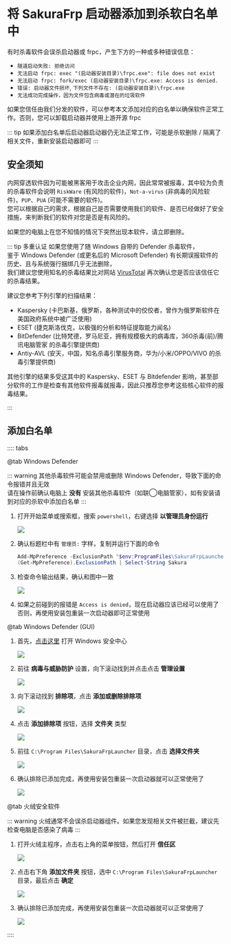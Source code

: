 # 将 SakuraFrp 启动器添加到杀软白名单中

有时杀毒软件会误杀启动器或 frpc，产生下方的一种或多种错误信息：

- `隧道启动失败: 拒绝访问`
- `无法启动 frpc: exec "(启动器安装目录)\frpc.exe": file does not exist`
- `无法启动 frpc: fork/exec (启动器安装目录)\frpc.exe: Access is denied.`
- `错误: 启动器文件损坏`, `下列文件不存在: (启动器安装目录)\frpc.exe`
- `无法成功完成操作，因为文件包含病毒或潜在的垃圾软件`

如果您信任由我们分发的软件，可以参考本文添加对应的白名单以确保软件正常工作。否则，您可以卸载启动器并使用上游开源 frpc

::: tip
如果添加白名单后启动器启动器仍无法正常工作，可能是杀软删除 / 隔离了相关文件，重新安装启动器即可
:::

## 安全须知

内网穿透软件因为可能被黑客用于攻击企业内网，因此常常被报毒，其中较为负责的杀毒软件会说明 `RiskWare` (有风险的软件)，`Not-a-virus` (非病毒的风险软件)，`PUP`、`PUA` (可能不需要的软件)。  
您可以根据自己的需求，根据自己是否需要使用我们的软件、是否已经做好了安全措施，来判断我们的软件对您是否是有风险的。

如果您的电脑上在您不知情的情况下突然出现本软件，请立即删除。

::: tip 多重认证
如果您使用了随 Windows 自带的 Defender 杀毒软件，  
鉴于 Windows Defender (或更名后的 Microsoft Defender) 有长期误报软件的历史、且与系统强行捆绑几乎无法删除，  
我们建议您使用知名的杀毒结果比对网站 [VirusTotal](https://www.virustotal.com/) 再次确认您是否应该信任它的杀毒结果。

建议您参考下列引擎的扫描结果：

- Kaspersky (卡巴斯基，俄罗斯，各种测试中的佼佼者，曾作为俄罗斯软件在美国政府系统中被广泛使用)
- ESET (捷克斯洛伐克，以极强的分析和特征提取能力闻名)
- BitDefender (比特梵德，罗马尼亚，拥有规模极大的病毒库，360杀毒(前)/腾讯电脑管家 的杀毒引擎提供商)
- Antiy-AVL (安天，中国，知名杀毒引擎服务商，华为/小米/OPPO/VIVO 的杀毒引擎提供商)

其他引擎的结果多受这其中的 Kaspersky、ESET 与 Bitdefender 影响，甚至部分软件的工作是检查有其他软件报毒就报毒，因此只推荐您参考这些核心软件的报毒结果。

:::

## 添加白名单

:::: tabs

@tab Windows Defender

::: warning
其他杀毒软件可能会禁用或删除 Windows Defender，导致下面的命令报错并且无效  
请在操作前确认电脑上 **没有** 安装其他杀毒软件（如联◯电脑管家），如有安装请到对应的杀软中添加白名单
:::

1. 打开开始菜单或搜索框，搜索 `powershell`，右键选择 **以管理员身份运行**

   ![](./_images/av-wd-ps-1.png)

2. 确认标题栏中有 `管理员:` 字样，复制并运行下面的命令

   ```powershell
   Add-MpPreference -ExclusionPath "$env:ProgramFiles\SakuraFrpLauncher", "$env:ProgramData\SakuraFrpService\Update"
   (Get-MpPreference).ExclusionPath | Select-String Sakura
   ```

3. 检查命令输出结果，确认和图中一致

   ![](./_images/av-wd-ps-2.png)

4. 如果之前碰到的报错是 `Access is denied`，现在启动器应该已经可以使用了  
   否则，再使用安装包重装一次启动器即可正常使用

@tab Windows Defender (GUI)

1. 首先，[点击这里](ms-settings:windowsdefender) 打开 Windows 安全中心

   ![](./_images/av-wd-1.png)

2. 前往 **病毒与威胁防护** 设置，向下滚动找到并点击点击 **管理设置**

   ![](./_images/av-wd-2.png)

3. 向下滚动找到 **排除项**，点击 **添加或删除排除项**

   ![](./_images/av-wd-3.png)

4. 点击 **添加排除项** 按钮，选择 **文件夹** 类型

   ![](./_images/av-wd-4.png)

5. 前往 `C:\Program Files\SakuraFrpLauncher` 目录，点击 **选择文件夹**

   ![](./_images/av-wd-5.png)

6. 确认排除已添加完成，再使用安装包重装一次启动器就可以正常使用了

   ![](./_images/av-wd-6.png)

@tab 火绒安全软件

::: warning
火绒通常不会误杀启动器组件。如果您发现相关文件被拦截，建议先检查电脑是否感染了病毒
:::

1. 打开火绒主程序，点击右上角的菜单按钮，然后打开 **信任区**

   ![](./_images/av-huorong-1.png)

1. 点击右下角 **添加文件夹** 按钮，选中 `C:\Program Files\SakuraFrpLauncher` 目录，最后点击 **确定**

   ![](./_images/av-huorong-2.png)

1. 确认排除已添加完成，再使用安装包重装一次启动器就可以正常使用了

   ![](./_images/av-huorong-3.png)

::::
